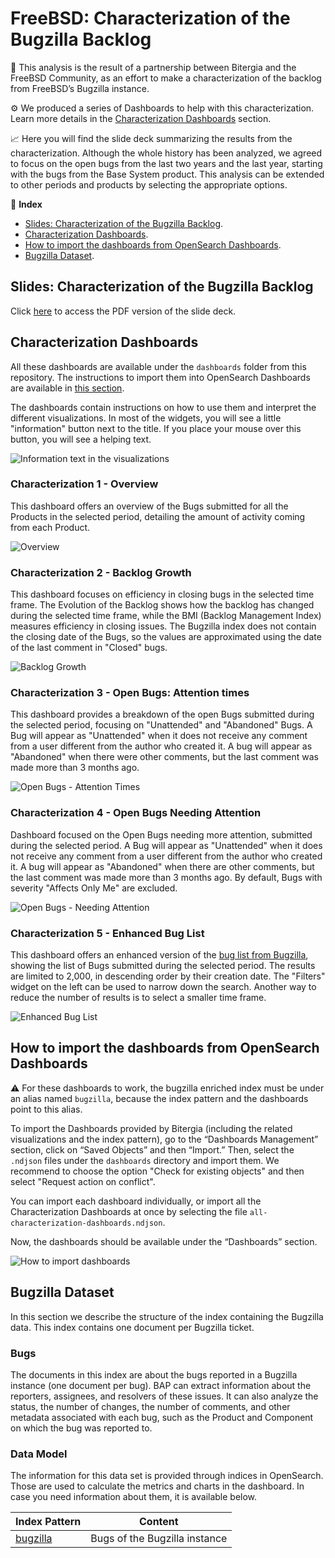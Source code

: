 # FreeBSD: Characterization of the Bugzilla Backlog

🤝 This analysis is the result of a partnership between Bitergia and the FreeBSD
Community, as an effort to make a characterization of the backlog from FreeBSD’s Bugzilla
instance.

⚙️ We produced a series of Dashboards to help with this characterization. Learn more
details in the [Characterization Dashboards](#characterization-dashboards) section.

📈 Here you will find the slide deck summarizing the results from the characterization.
Although the whole history has been analyzed, we agreed to focus on the open bugs from
the last two years and the last year, starting with the bugs from the Base System product.
This analysis can be extended to other periods and products by selecting the appropriate
options.

📁 **Index**

* [Slides: Characterization of the Bugzilla Backlog](#slides-characterization-of-the-bugzilla-backlog).
* [Characterization Dashboards](#characterization-dashboards).
* [How to import the dashboards from OpenSearch Dashboards](#how-to-import-the-dashboards-from-opensearch-dashboards).
* [Bugzilla Dataset](#bugzilla-dataset).

## Slides: Characterization of the Bugzilla Backlog

Click [here](docs/FreeBSD-Characterization_of_the_Bugzilla_Backlog.pdf) to access the PDF
version of the slide deck.

## Characterization Dashboards

All these dashboards are available under the `dashboards` folder from this repository.
The instructions to import them into OpenSearch Dashboards are available in [this section](#How-to-import-the-dashboards-from-OpenSearch-Dashboards).

The dashboards contain instructions on how to use them and interpret the different 
visualizations. In most of the widgets, you will see a little "information" button next
to the title. If you place your mouse over this button, you will see a helping text.

![Information text in the visualizations](imgs/example-helping-text.png)

### Characterization 1 - Overview

This dashboard offers an overview of the Bugs submitted for all the Products in the
selected period, detailing the amount of activity coming from each Product.

![Overview](imgs/Characterization1-Overview.png)

### Characterization 2 -  Backlog Growth

This dashboard focuses on efficiency in closing bugs in the selected time frame. The
Evolution of the Backlog shows how the backlog has changed during the selected time frame,
while the BMI (Backlog Management Index) measures efficiency in closing issues. The
Bugzilla index does not contain the closing date of the Bugs, so the values are
approximated using the date of the last comment in "Closed" bugs.

![Backlog Growth](imgs/Characterization2-Backlog_Growth.png)

### Characterization 3 - Open Bugs: Attention times

This dashboard provides a breakdown of the open Bugs submitted during the selected period,
focusing on "Unattended" and "Abandoned" Bugs. A Bug will appear as "Unattended" when it
does not receive any comment from a user different from the author who created it. A bug
will appear as "Abandoned" when there were other comments, but the last comment was made
more than 3 months ago.

![Open Bugs - Attention Times](imgs/Characterization3-Open_Bugs_Attention_times.png)

### Characterization 4 - Open Bugs Needing Attention

Dashboard focused on the Open Bugs needing more attention, submitted during the selected
period. A Bug will appear as "Unattended" when it does not receive any comment from a user
different from the author who created it. A bug will appear as "Abandoned" when there are
other comments, but the last comment was made more than 3 months ago. By default, Bugs
with severity "Affects Only Me" are excluded.

![Open Bugs - Needing Attention](imgs/Characterization4-Open_Bugs_Needing_Attention.png)

### Characterization 5 -  Enhanced Bug List

This dashboard offers an enhanced version of the [bug list from Bugzilla](https://bugs.freebsd.org/bugzilla//buglist.cgi?bug_status=__open__&no_redirect=1&order=Importance&query_format=specific),
showing the list of Bugs submitted during the selected period. The results are limited to
2,000, in descending order by their creation date. The "Filters" widget on the left can be
used to narrow down the search. Another way to reduce the number of results is to select a
smaller time frame.

![Enhanced Bug List](imgs/Characterization5-Enhanced_Bug_List.png)


## How to import the dashboards from OpenSearch Dashboards

⚠️ For these dashboards to work, the bugzilla enriched index must be under an alias named
`bugzilla`, because the index pattern and the dashboards point to this alias.

To import the Dashboards provided by Bitergia (including the related visualizations and
the index pattern), go to the “Dashboards Management” section, click on “Saved Objects”
and then “Import.” Then, select the `.ndjson` files under the `dashboards` directory and
import them. We recommend to choose the option "Check for existing objects" and then
select "Request action on conflict".

You can import each dashboard individually, or import all the Characterization
Dashboards at once by selecting the file `all-characterization-dashboards.ndjson`.

Now, the dashboards should be available under the “Dashboards” section.

![How to import dashboards](imgs/import-dashboards.png)

## Bugzilla Dataset

In this section we describe the structure of the index containing the Bugzilla data. 
This index contains one document per Bugzilla ticket.

### Bugs
        
The documents in this index are about the bugs reported in a Bugzilla instance (one
document per bug). BAP can extract information about the reporters, assignees, and
resolvers of these issues. It can also analyze the status, the number of changes, the
number of comments, and other metadata associated with each bug, such as the Product and
Component on which the bug was reported to.

### Data Model

The information for this data set is provided through indices in OpenSearch.
Those are used to calculate the metrics and charts in the dashboard. In case you
need information about them, it is available below.

| Index Pattern                | Content                       |
|------------------------------|-------------------------------|
| [bugzilla](docs/bugzilla.md) | Bugs of the Bugzilla instance |
